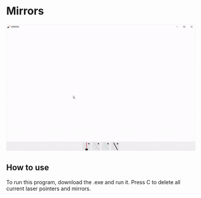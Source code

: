 # Mirrors
![Mirrors Demo](demo/demo.gif)

## How to use
To run this program, download the .exe and run it. Press C to delete all current laser pointers and mirrors.
